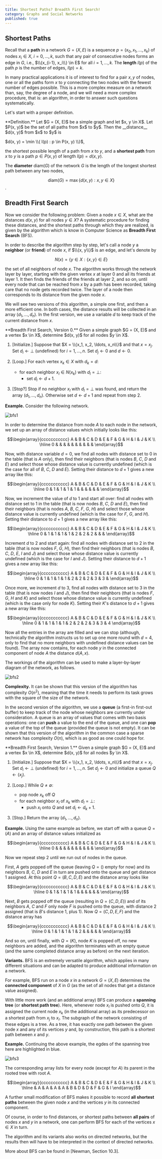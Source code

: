 ```yaml
---
title: Shortest Paths? Breadth First Search!
category: Graphs and Social Networks
published: true
---
```


##  Shortest Paths

Recall that a __path__ in a network $G = (X, E)$
is a sequence $p = (x_0, x_1, \dots, x_k)$ of
nodes $x_i \in X$, $i = 0, \dots, k$, such that any
pair of consecutive nodes forms an edge in $G$, i.e.,
$\\{x_{i-1}, x_i\\} \in E$ for all $i = 1, \dots, k$.
The __length__ $l(p)$ of the path $p$ is the
number of edges, $l(p) = k$.

In many practical applications it is of interest to find
for a pair $x, y$ of nodes, one or all the paths form $x$ to $y$
connecting the two nodes with the fewest number of edges possible.
This is a more complex measure on a network than, say, the degree
of a node, and  we will need a more complex procedure, that is: an
algorithm, in order to answer such questions systematically.

Let's start with a proper definition.

<div class="note" markdown="1">
**Definition.** Let $G = (X, E)$ be a simple graph and let
$x, y \in X$.  Let $P(x, y)$ be the set of all paths from $x$ to $y$.
Then the __distance__ $d(x, y)$ from $x$ to $y$ is

$d(x, y) = \min \\{ l(p) : p \in P(x, y) \\}$,

the shortest possible length of a path from $x$ to $y$, and a __shortest path__ from $x$ to $y$ is a path $p \in P(x, y)$ of length $l(p) = d(x, y)$.

The __diameter__ $\mathrm{diam}(G)$ of the network $G$ is the length of the longest shortest path between any two nodes,

$$\mathrm{diam}(G) = \max \{ d(x, y) : x, y \in X \}$$.
</div>


##  Breadth First Search

Now we consider the following problem: Given a node $x \in X$, what
are the distances $d(x, y)$ for all nodes $y \in X$?  A systematic
procedure for finding these distances, and the shortest paths through
which they are realized, is given by the algorithm which is know in
Computer Science as __Breadth First Search__ (BFS).

In order to describe the algorithm step by step, let's call a node $y$
a __neighbor__ (or __friend__) of node $x$, if $\\{x, y\\}$ is an
edge, and let's denote by

$$N(x) = \{ y \in X : \{x, y\} \in E \}$$

the set of all neighbors of node $x$.  The algorithm works through the
network layer by layer, starting with the given vertex $x$ at layer
$0$ and all its friends at layer $1$. It then finds the friends of the
friends at layer $2$, and so on, until every node that can be reached
from $x$ by a path has been recorded, taking care that no node gets
recorded twice.  The layer of a node then corresponds to its distance
from the given node $x$.

We will see two versions of this algorithm, a simple one first, and
then a more efficient one.  In both cases, the distance results will
be collected in an array $(d_1, \ldots, d_n)$.
In the first version, we use a variable $d$ to keep track of
the current distance from $x$.

<div class="note" markdown="1">
**Breadth First Search, Version 0.**
Given a simple graph
$G = (X, E)$ and a vertex $x \in X$,
determine $d(x, y)$ for all nodes $y \in X$.

1. [Initialize.]  Suppose that $X = \\{x_1, x_2, \ldots, x_n\\}$
and that $x = x_j$.  Set $d_i \gets \perp$ (undefined) for $i = 1, \dots, n$.
Set $d_j \gets 0$ and $d \gets 0$.

2. [Loop.] For each vertex $x_k \in X$ with $d_k = d$:
     * for each neighbor $x_l \in N(x_k)$ with $d_l = \perp$:
         * set $d_l \gets d + 1$.

3. [Stop?] Stop if no neighbor $x_l$ with $d_l = \perp$ was found,
and return the array $(d_1, \dots, d_n)$.
Otherwise set $d \gets d + 1$ and repeat from step 2.
</div>

**Example.**
Consider the following network.

![bfs1]

In order to determine the distance from node $A$ to each node in the network,
we set up an array of distance values which initially looks like this:

$$\begin{array}{ccccccccccc}
A & B & C & D & E & F & G & H & I & J & K \\ \hline
0 &   &   &   &   &   &   &   &   &   &
\end{array}$$

Now, with distance variable $d = 0$, we find all
nodes with distance set to $0$ in the table
(that is $A$ only), then find their neighbors
(that is nodes $B$, $C$, $D$ and $E$) and select those
whose distance value is currently undefined
(which is the case for all of $B$, $C$, $D$ and $E$).
Setting their distance to $d+1$ gives a new
array like this:

$$\begin{array}{ccccccccccc}
A & B & C & D & E & F & G & H & I & J & K \\ \hline
0 & 1 & 1 & 1 & 1 &   &   &   &   &   &
\end{array}$$

Now, we increment the value of $d$ to $1$ and start
all over:  find all
nodes with distance set to $1$ in the table
(that is now nodes $B$, $C$, $D$ and $E$), then find their neighbors
(that is nodes $A$, $B$, $C$, $F$, $G$, $H$) and select those
whose distance value is currently undefined
(which is the case for $F$, $G$, and $H$).
Setting their distance to $d+1$ gives a new
array like this:

$$\begin{array}{ccccccccccc}
A & B & C & D & E & F & G & H & I & J & K \\ \hline
0 & 1 & 1 & 1 & 1 & 2 & 2 & 2 &   &   &
\end{array}$$

Increment $d$ to $2$ and start again:
find all
nodes with distance set to $2$ in the table
(that is now nodes $F$, $G$, $H$), then find their neighbors
(that is nodes $B$, $C$, $D$, $E$, $I$ and $J$) and select those
whose distance value is currently undefined
(which is the case for $I$ and $J$).
Setting their distance to $d+1$ gives a new
array like this:

$$\begin{array}{ccccccccccc}
A & B & C & D & E & F & G & H & I & J & K \\ \hline
0 & 1 & 1 & 1 & 1 & 2 & 2 & 2 & 3 & 3 &
\end{array}$$

Once more, we increment $d$ to $3$,
find all
nodes with distance set to $3$ in the table
(that is now nodes $I$ and $J$), then find their neighbors
(that is nodes $F$, $G$, $H$ and $K$) and select those
whose distance value is currently undefined
(which is the case only for node $K$).
Setting their $K$'s distance to $d+1$ gives a new
array like this:

$$\begin{array}{ccccccccccc}
A & B & C & D & E & F & G & H & I & J & K \\ \hline
0 & 1 & 1 & 1 & 1 & 2 & 2 & 2 & 3 & 3 & 4
\end{array}$$

Now all the entries in the array are filled
and we can stop (although, technically the algorithm
instructs us to set up one more round with
$d = 4$, only to find that no more neighbors with
undefined distance values can be found).
The array now contains, for each node $y$ in the
connected component of node $A$
the distance $d(A, x)$.

The workings of the algorithm can be used to
make a layer-by-layer diagram of the network,
as follows.

![bfs2]

**Complexity.**
It can be shown that this version of the algorithm has complexity
$O(n^2)$, meaning that the time it needs to perform its task
grows with the square of the size of the network.

In the second version of the algorithm, we use a __queue__
(a first-in first-out buffer) to keep track of the node
whose neighbors are currently under consideration.
A queue is an array of values that comes with two basis operations:
one can __push__ a value to the end of the queue, and
one can __pop__ a value of the top of the queue (provided
the queue is not empty).
It can be shown that this version of the algorithm
in the common case a sparse network
has complexity $O(n)$, which is as good as one could hope for.

<div class="note" markdown="1">
**Breadth First Search, Version 1.**
Given a simple graph
$G = (X, E)$ and a vertex $x \in X$,
determine $d(x, y)$ for all nodes $y \in X$.

1. [Initialize.]  Suppose that $X = \\{x_1, x_2, \ldots, x_n\\}$
and that $x = x_j$.  Set $d_i \gets \perp$ (undefined) for $i = 1, \dots, n$.
Set $d_j \gets 0$ and initialize a queue $Q \gets (x_j)$.

2. [Loop.]
While $Q \neq \emptyset$:
   * pop node $x_k$ off $Q$
   * for each neighbor $x_l$ of $x_k$ with $d_l = \perp$:
       * push $x_l$ onto $Q$ and set $d_l \gets d_k + 1$.

3. [Stop.] Return the array $(d_1, \dots, d_n)$.
</div>

**Example.**
Using the same example as before, we start off with
a queue $Q = (A)$ and
an array
of distance values initialized as

$$\begin{array}{ccccccccccc}
A & B & C & D & E & F & G & H & I & J & K \\ \hline
0 &   &   &   &   &   &   &   &   &   &
\end{array}$$

Now we repeat step 2 until we run out of nodes in the queue.

First, $A$ gets popped off the queue (leaving $Q = ()$ empty for now)
and its neighbors $B$, $C$,  $D$ and $E$ in turn
are pushed onto the queue and get distance $1$ assigned.
At this point $Q = (B, C, D, E)$ and the distance array looks like

$$\begin{array}{ccccccccccc}
A & B & C & D & E & F & G & H & I & J & K \\ \hline
0 & 1 & 1 & 1 & 1 &   &   &   &   &   &
\end{array}$$

Next, $B$ gets popped off the queue (resulting in
$Q = (C, D, E)$) and of its neighbors $A$, $C$ and $F$
only node $F$ is pushed onto the queue,
with distance $2$ assigned (that is $B$'s distance $1$, plus $1$).
Now $Q = (C, D, E, F)$ and the distance array has

$$\begin{array}{ccccccccccc}
A & B & C & D & E & F & G & H & I & J & K \\ \hline
0 & 1 & 1 & 1 & 1 & 2 &   &   &   &   &
\end{array}$$

And so on, until finally, with $Q = (K)$, node $K$ is popped off,
no new neighbors are added, and the algorithm terminates with
an empty queue (and the same completed distance array as before)
on the next iteration.

**Variants.**
BFS is an extremely versatile algorithm, which applies in many different
situations and can be adapted to produce additional information
on a network.

For example, BFS run on a node $x$ in a network $G = (X, E)$
determines the __connected component__ of $X$ in $G$
(as the set of all nodes that get a distance value assigned).

With little more work (and an additional array) BFS can produce
a __spanning tree__ (or __shortest path tree__).
Here, whenever node $x_l$ is pushed onto $Q$, it is assigned
the current node $x_k$ (in the additional array)
as its predecessor on a shortest path from $x_j$ to $x_l$.
The subgraph of the network consisting of these edges is a tree.
As a tree, it has exactly one path between the given node $x$
and any of its
vertices $y$ and, by construction, this path is a shortest path
between $x$ and $y$.

**Example.**  Continuing the above example,
the egdes of the spanning tree here are highlighted in blue.

![bfs3]

The corresponding array lists for every node (except for $A$) its
parent in the rooted tree with root $A$.

$$\begin{array}{ccccccccccc}
A & B & C & D & E & F & G & H & I & J & K \\ \hline
  & A & A & A & A & B & D & D & F & G & I
\end{array}$$

A further small modification of BFS makes it possible to record __all
shortest paths__ between the given node $x$ and the vertices $y$ in its
connected component.

Of course, in order to find distances, or shortest paths
between **all pairs** of nodes $x$ and $y$ in a network, one can
perform BFS for each of the vertices $x \in X$ in turn.

The algorithm and its variants also works on directed networks,
but the results then will have to be interpreted in the context of
directed networks.

More about BFS can be found in [Newman, Section 10.3].

[bfs1]: /images/bfs1.png
[bfs2]: /images/bfs2.png
[bfs3]: /images/bfs3.png
